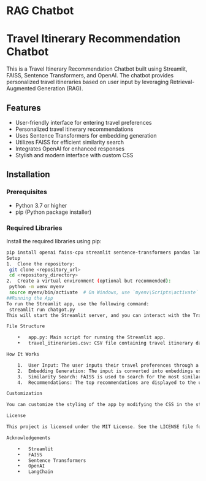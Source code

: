 # RAG Chatbot
# Travel Itinerary Recommendation Chatbot

This is a Travel Itinerary Recommendation Chatbot built using Streamlit, FAISS, Sentence Transformers, and OpenAI. The chatbot provides personalized travel itineraries based on user input by leveraging Retrieval-Augmented Generation (RAG).

## Features

- User-friendly interface for entering travel preferences
- Personalized travel itinerary recommendations
- Uses Sentence Transformers for embedding generation
- Utilizes FAISS for efficient similarity search
- Integrates OpenAI for enhanced responses
- Stylish and modern interface with custom CSS

## Installation

### Prerequisites

- Python 3.7 or higher
- pip (Python package installer)

### Required Libraries

Install the required libraries using pip:

```sh
pip install openai faiss-cpu streamlit sentence-transformers pandas langchain-openai langchain-community
Setup
1.	Clone the repository:
 git clone <repository_url>
 cd <repository_directory>
2.	Create a virtual environment (optional but recommended):
 python -m venv myenv
 source myenv/bin/activate  # On Windows, use `myenv\Scripts\activate`
##Running the App
To run the Streamlit app, use the following command:
 streamlit run chatgot.py
This will start the Streamlit server, and you can interact with the Travel Itinerary Recommendation Chatbot in your web browser.

File Structure

	•	app.py: Main script for running the Streamlit app.
	•	travel_itineraries.csv: CSV file containing travel itinerary data (if not found, mock data will be generated).

How It Works

	1.	User Input: The user inputs their travel preferences through a text box.
	2.	Embedding Generation: The input is converted into embeddings using Sentence Transformers.
	3.	Similarity Search: FAISS is used to search for the most similar itineraries based on the user’s input.
	4.	Recommendations: The top recommendations are displayed to the user, with an emphasis on exact matches and other similar options.

Customization

You can customize the styling of the app by modifying the CSS in the st.markdown section of the app.py file. You can also update the mock data generation prompt to include more specific or different information.

License

This project is licensed under the MIT License. See the LICENSE file for more details.

Acknowledgements

	•	Streamlit
	•	FAISS
	•	Sentence Transformers
	•	OpenAI
	•	LangChain


